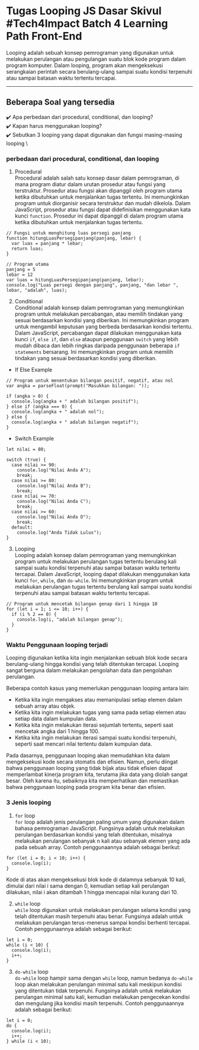 # Tugas Looping JS Dasar Skivul #Tech4Impact Batch 4 Learning Path Front-End

Looping adalah sebuah konsep pemrograman yang digunakan untuk melakukan perulangan atau pengulangan suatu blok kode program dalam program komputer. Dalam looping, program akan mengeksekusi serangkaian perintah secara berulang-ulang sampai suatu kondisi terpenuhi atau sampai batasan waktu tertentu tercapai.

---

## Beberapa Soal yang tersedia

:heavy_check_mark: Apa perbedaan dari procedural, conditional, dan looping?\
:heavy_check_mark: Kapan harus menggunakan looping?\
:heavy_check_mark: Sebutkan 3 looping yang dapat digunakan dan fungsi masing-masing looping
\

### perbedaan dari procedural, conditional, dan looping

1. Procedural\
   Procedural adalah salah satu konsep dasar dalam pemrograman, di mana program diatur dalam urutan prosedur atau fungsi yang terstruktur. Prosedur atau fungsi akan dipanggil oleh program utama ketika dibutuhkan untuk menjalankan tugas tertentu. Ini memungkinkan program untuk diorganisir secara terstruktur dan mudah dikelola. Dalam JavaScript, prosedur atau fungsi dapat didefinisikan menggunakan kata kunci `function`. Prosedur ini dapat dipanggil di dalam program utama ketika dibutuhkan untuk menjalankan tugas tertentu.

```
// Fungsi untuk menghitung luas persegi panjang
function hitungLuasPersegipanjang(panjang, lebar) {
  var luas = panjang * lebar;
  return luas;
}

// Program utama
panjang = 5
lebar = 12
var luas = hitungLuasPersegipanjang(panjang, lebar);
console.log("Luas persegi dengan panjang", panjang, "dan lebar ", lebar, "adalah", luas);
```

2. Conditional\
   Conditional adalah konsep dalam pemrograman yang memungkinkan program untuk melakukan percabangan, atau memilih tindakan yang sesuai berdasarkan kondisi yang diberikan. Ini memungkinkan program untuk mengambil keputusan yang berbeda berdasarkan kondisi tertentu. Dalam JavaScript, percabangan dapat dilakukan menggunakan kata kunci `if`, `else if`, dan `else` ataupun penggunaan `switch` yang lebih mudah dibaca dan lebih ringkas daripada penggunaan beberapa `if statements` bersarang. Ini memungkinkan program untuk memilih tindakan yang sesuai berdasarkan kondisi yang diberikan.

- If Else Example

```
// Program untuk menentukan bilangan positif, negatif, atau nol
var angka = parseFloat(prompt("Masukkan bilangan: "));

if (angka > 0) {
  console.log(angka + " adalah bilangan positif");
} else if (angka === 0) {
  console.log(angka + " adalah nol");
} else {
  console.log(angka + " adalah bilangan negatif");
}
```

- Switch Example

```
let nilai = 80;

switch (true) {
  case nilai >= 90:
    console.log("Nilai Anda A");
    break;
  case nilai >= 80:
    console.log("Nilai Anda B");
    break;
  case nilai >= 70:
    console.log("Nilai Anda C");
    break;
  case nilai >= 60:
    console.log("Nilai Anda D");
    break;
  default:
    console.log("Anda Tidak Lulus");
}
```

3. Looping\
   Looping adalah konsep dalam pemrograman yang memungkinkan program untuk melakukan perulangan tugas tertentu berulang kali sampai suatu kondisi terpenuhi atau sampai batasan waktu tertentu tercapai. Dalam JavaScript, looping dapat dilakukan menggunakan kata kunci `for`, `while`, dan `do-while`. Ini memungkinkan program untuk melakukan perulangan tugas tertentu berulang kali sampai suatu kondisi terpenuhi atau sampai batasan waktu tertentu tercapai.

```
// Program untuk mencetak bilangan genap dari 1 hingga 10
for (let i = 1; i <= 10; i++) {
  if (i % 2 == 0) {
    console.log(i, "adalah bilangan genap");
  }
}
```

### Waktu Penggunaan looping terjadi

Looping digunakan ketika kita ingin menjalankan sebuah blok kode secara berulang-ulang hingga kondisi yang telah ditentukan tercapai. Looping sangat berguna dalam melakukan pengolahan data dan pengolahan perulangan.

Beberapa contoh kasus yang memerlukan penggunaan looping antara lain:

- Ketika kita ingin mengakses atau memanipulasi setiap elemen dalam sebuah array atau objek.
- Ketika kita ingin melakukan tugas yang sama pada setiap elemen atau setiap data dalam kumpulan data.
- Ketika kita ingin melakukan iterasi sejumlah tertentu, seperti saat mencetak angka dari 1 hingga 100.
- Ketika kita ingin melakukan iterasi sampai suatu kondisi terpenuhi, seperti saat mencari nilai tertentu dalam kumpulan data.

Pada dasarnya, penggunaan looping akan memudahkan kita dalam mengeksekusi kode secara otomatis dan efisien. Namun, perlu diingat bahwa penggunaan looping yang tidak bijak atau tidak efisien dapat memperlambat kinerja program kita, terutama jika data yang diolah sangat besar. Oleh karena itu, sebaiknya kita memperhatikan dan memastikan bahwa penggunaan looping pada program kita benar dan efisien.

### 3 Jenis looping

1. `for` loop\
   `for` loop adalah jenis perulangan paling umum yang digunakan dalam bahasa pemrograman JavaScript. Fungsinya adalah untuk melakukan perulangan berdasarkan kondisi yang telah ditentukan, misalnya melakukan perulangan sebanyak n kali atau sebanyak elemen yang ada pada sebuah array. Contoh penggunaannya adalah sebagai berikut:

```
for (let i = 0; i < 10; i++) {
  console.log(i);
}
```

Kode di atas akan mengeksekusi blok kode di dalamnya sebanyak 10 kali, dimulai dari nilai i sama dengan 0, kemudian setiap kali perulangan dilakukan, nilai i akan ditambah 1 hingga mencapai nilai kurang dari 10.

2. `while` loop\
   `while` loop digunakan untuk melakukan perulangan selama kondisi yang telah ditentukan masih terpenuhi atau benar. Fungsinya adalah untuk melakukan perulangan terus-menerus sampai kondisi berhenti tercapai. Contoh penggunaannya adalah sebagai berikut:

```
let i = 0;
while (i < 10) {
  console.log(i);
  i++;
}
```

3. `do-while` loop\
   `do-while` loop hampir sama dengan `while` loop, namun bedanya `do-while` loop akan melakukan perulangan minimal satu kali meskipun kondisi yang ditentukan tidak terpenuhi. Fungsinya adalah untuk melakukan perulangan minimal satu kali, kemudian melakukan pengecekan kondisi dan mengulang jika kondisi masih terpenuhi. Contoh penggunaannya adalah sebagai berikut:

```
let i = 0;
do {
  console.log(i);
  i++;
} while (i < 10);
```
